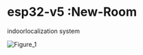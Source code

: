 #  esp32-v5 :New-Room


indoorlocalization system

![Figure_1](https://github.com/user-attachments/assets/e3930069-bd74-4271-abbb-cf8a52917347)
